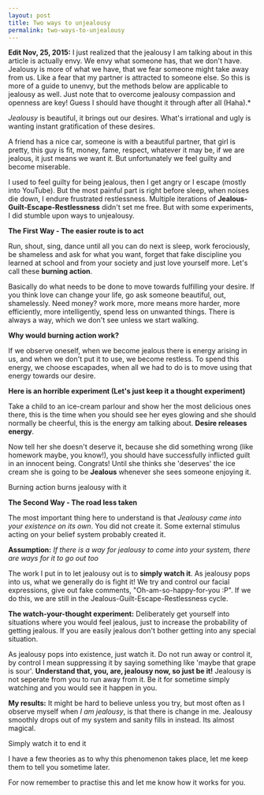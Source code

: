 ```yaml
---
layout: post
title: Two ways to unjealousy
permalink: two-ways-to-unjealousy
---
```

<p class="editors-note">
<strong>Edit Nov, 25, 2015:</strong> I just realized that the jealousy I am talking about in this article is actually envy. We envy what someone has, that we don't have. Jealousy is more of what we have, that we fear someone might take away from us. Like a fear that my partner is attracted to someone else. So this is more of a guide to unenvy, but the methods below are applicable to jealousy as well. Just note that to overcome jealousy compassion and openness are key! Guess I should have thought it through after all (Haha).*
</p>

*Jealousy* is beautiful, it brings out our desires. What's irrational and ugly is wanting instant gratification of these desires.

A friend has a nice car, someone is with a beautiful partner, that girl is pretty, this guy is fit, money, fame, respect, whatever it may be, if we are jealous, it just means we want it. But unfortunately we feel guilty and become miserable.

I used to feel guilty for being jealous, then I get angry or I escape (mostly into YouTube). But the most painful part is right before sleep, when noises die down, I endure frustrated restlessness. Multiple iterations of **Jealous-Guilt-Escape-Restlessness** didn't set me free. But with some experiments, I did stumble upon ways to unjealousy.


**The First Way - The easier route is to act**

Run, shout, sing, dance until all you can do next is sleep, work ferociously, be shameless and ask for what you want, forget that fake discipline you learned at school and from your society and just love yourself more. Let's call these **burning action**.

Basically do what needs to be done to move towards fulfilling your desire. If you think love can change your life, go ask someone beautiful, out, shamelessly. Need money? work more, more means more harder, more efficiently, more intelligently, spend less on unwanted things. There is always a way, which we don't see unless we start walking.

**Why would burning action work?**

If we observe oneself, when we become jealous there is energy arising in us, and when we don't put it to use, we become restless. To spend this energy, we choose escapades, when all we had to do is to move using that energy towards our desire. 

**Here is an horrible experiment (Let's just keep it a thought experiment)** 

Take a child to an ice-cream parlour and show her the most delicious ones there, this is the time when you should see her eyes glowing and she should normally be cheerful, this is the energy am talking about. **Desire releases energy**. 

Now tell her she doesn't deserve it, because she did something wrong (like homework maybe, you know!), you should have successfully inflicted guilt in an innocent being. Congrats! Until she thinks she 'deserves' the ice cream she is going to be **Jealous** whenever she sees someone enjoying it.

<p class="message">
    Burning action burns jealousy with it
</p>

**The Second Way - The road less taken**

The most important thing here to understand is that *Jealousy came into your existence on its own*. You did not create it. Some external stimulus acting on your belief system probably created it.

**Assumption:** *If there is a way for jealousy to come into your system, there are ways for it to go out too*

The work I put in to let jealousy out is to **simply watch it**. As jealousy pops into us, what we generally do is fight it! We try and control our facial expressions, give out fake comments, "Oh-am-so-happy-for-you :P". If we do this, we are still in the Jealous-Guilt-Escape-Restlessness cycle.

**The watch-your-thought experiment:** Deliberately get yourself into situations where you would feel jealous, just to increase the probability of getting jealous. If you are easily jealous don't bother getting into any special situation.

As jealousy pops into existence, just watch it. Do not run away or control it, by control I mean suppressing it by saying something like 'maybe that grape is sour'. **Understand that, you, are, jealousy now, so just be it!** Jealousy is not seperate from you to run away from it. Be it for sometime simply watching and you would see it happen in you.

**My results:** It might be hard to believe unless you try, but most often as I observe myself when *I am jealousy*, is that there is change in me. Jealousy smoothly drops out of my system and sanity fills in instead. Its almost magical.

<p class="message">
    Simply watch it to end it
</p>

I have a few theories as to why this phenomenon takes place, let me keep them to tell you sometime later.

For now remember to practise this and let me know how it works for you.